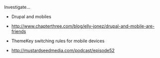 Investigate...

  * Drupal and mobiles
  * http://www.chapterthree.com/blog/elly-jonez/drupal-and-mobile-are-friends

  * ThemeKey switching rules for mobile devices
  * http://mustardseedmedia.com/podcast/episode52
